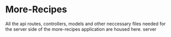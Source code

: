 # More-Recipes
All the api routes, controllers, models and other neccessary files needed for the server side of the more-recipes 
application are housed here. server


